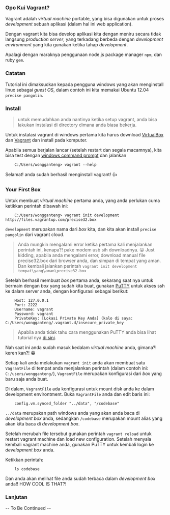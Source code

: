 ### Opo Kui Vagrant?

Vagrant adalah _virtual machine_ portable, yang bisa digunakan untuk proses _development_ sebuah aplikasi (dalam hal ini web application). 

Dengan vagrant kita bisa develop aplikasi kita dengan meniru secara tidak langsung _production server_, yang terkadang berbeda dengan _development environment_ yang kita gunakan ketika tahap _development_.

Apalagi dengan maraknya penggunaan node.js package manager `npm`, dan ruby `gem`.

### Catatan

Tutorial ini dimaksudkan kepada pengguna windows yang akan menginstall linux sebagai _guest OS_, dalam contoh ini kita memakai Ubuntu 12.04 `precise pangolin`.


### Install

> untuk memudahkan anda nantinya ketika setup vagrant, anda bisa lakukan instalasi di directory dimana anda biasa bekerja.

Untuk instalasi vagrant di windows pertama kita harus download [VirtualBox](https://www.virtualbox.org/) dan [Vagrant](http://www.vagrantup.com/downloads.html) dan install pada komputer.

Apabila semua berjalan lancar (setelah restart dan segala macamnya), kita bisa test dengan [windows command prompt](http://lmgtfy.com/?q=windows+command+prompt) dan jalankan

```
    C:/Users/wongganteng> vagrant --help
```

Selamat! anda sudah berhasil menginstall vagrant! :+1:


### Your First Box

Untuk membuat _virtual machine_ pertama anda, yang anda perlukan cuma ketikkan perintah dibawah ini:

```
    C:/Users/wongganteng> vagrant init development http://files.vagrantup.com/precise32.box
```

`development` merupakan nama dari _box_ kita, dan kita akan install `precise pangolin` dari vagrant cloud.

> Anda mungkin mengalami error ketika pertama kali menjalankan perintah ini, kenapa?! pake modem usb sih downloadnya. :stuck_out_tongue:
> Just kidding, apabila anda mengalami error, download manual file precise32.box dari browser anda, dan simpan di tempat yang aman.
> Dan kembali jalankan perintah `vagrant init development tempat\yang\aman\precise32.box`

Setelah berhasil membuat _box_ pertama anda, sekarang saat nya untuk bermain dengan _box_ yang sudah kita buat, gunakan [PuTTY](http://www.chiark.greenend.org.uk/~sgtatham/putty/download.html) untuk akses ssh ke dalam server anda, dengan konfigurasi sebagai berikut:

```
    Host: 127.0.0.1
    Port: 2222
    Username: vagrant
    Password: vagrant
    PrivateKey: [Lokasi Private Key Anda] (kalo di saya: C:/Users/wongganteng/.vagrant.d/insecure_private_key
```

> Apabila anda tidak tahu cara menggunakan PuTTY anda bisa lihat tutorial nya [di sini](http://lmgtfy.com/?q=how+to+use+putty).

Nah saat ini anda sudah masuk kedalam _virtual machine_ anda, gimana?! keren kan?! :grin:

Setiap kali anda melakukan `vagrant init` anda akan membuat satu `VagrantFile` di tempat anda menjalankan perintah (dalam contoh ini: `C:/users/wongganteng/`), `VagrantFile` merupakan konfigurasi dari _box_ yang baru saja anda buat.

Di dalam, `VagrantFile` ada konfigurasi untuk mount disk anda ke dalam development environtment. Buka `VagrantFile` anda dan edit baris ini:

```
    config.vm.synced_folder "../data", "/codebase"
```

`../data` merupakan path windows anda yang akan anda baca di _development box_ anda, sedangkan `/codebase` merupakan mount alias yang akan kita baca di _development box_.

Setelah merubah file tersebut gunakan perintah `vagrant reload` untuk restart vagrant machine dan load new configuration. Setelah menyala kembali vagrant machine anda, gunakan PuTTY untuk kembali login ke _development box_ anda.

Ketikkan perintah:
```
    ls codebase
```
Dan anda akan melihat  file anda sudah terbaca dalam _development box_ anda!! HOW COOL IS THAT?!

### Lanjutan

-- To Be Continued --